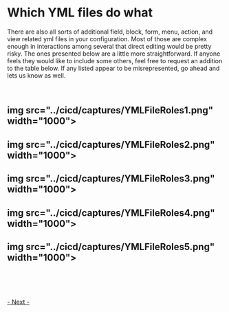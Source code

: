 
# Which YML files do what

There are also all sorts of additional field, block, form, menu, action, and view related yml files in your configuration.  Most of those are complex enough in interactions among several that direct editing would be pretty risky.  The ones presented below are a little more straightforward.  If anyone feels they would like to include some others, feel free to request an addition to the table below.  If any listed appear to be misrepresented, go ahead and lets us know as well.

<br>

##  img src="../cicd/captures/YMLFileRoles1.png"  width="1000">

##  img src="../cicd/captures/YMLFileRoles2.png"  width="1000">

##  img src="../cicd/captures/YMLFileRoles3.png"  width="1000">

##  img src="../cicd/captures/YMLFileRoles4.png"  width="1000">

##  img src="../cicd/captures/YMLFileRoles5.png"  width="1000">


<br>
<br>
<br>

[- Next -](../cicd/envindicator.md)
